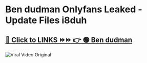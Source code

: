 
 # Ben dudman Onlyfans Leaked - Update Files i8duh

## <h2><a href="https://clipsfans.com/Ben_dudman&ref=git">🔗 Click to LINKS ⏩⏩ 👉 🟢 Ben dudman </a></h2>

<a href="https://clipsfans.com/Ben_dudman&ref=git" rel="nofollow" data-target="animated-image.originalLink"><img src="https://i.ibb.co.com/xMMVF88/686577567.gif" alt="Viral Video Original" style="max-width: 100%; display: inline-block;" data-target="animated-image.originalImage"></a>


